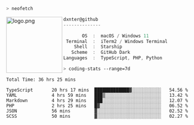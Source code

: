 ```zsh
> neofetch
```

<img align="left" src="https://user-images.githubusercontent.com/17434202/213643827-2660ae3a-d75f-4961-a865-9847c10b767f.png" alt="logo.png" width="150"/>

```csharp
dxnter@github
--------------

       OS  :  macOS / Windows 11
 Terminal  :  iTerm2 / Windows Terminal
    Shell  :  Starship
   Scheme  :  GitHub Dark
Languages  :  TypeScript, PHP, Python
```

```zsh
> coding-stats --range=7d
```

<!--START_SECTION:waka-->

```text
Total Time: 36 hrs 25 mins

TypeScript       20 hrs 17 mins  █████████████▓░░░░░░░░░░░   54.56 %
YAML             4 hrs 59 mins   ███▒░░░░░░░░░░░░░░░░░░░░░   13.42 %
Markdown         4 hrs 29 mins   ███░░░░░░░░░░░░░░░░░░░░░░   12.07 %
PHP              2 hrs 25 mins   █▓░░░░░░░░░░░░░░░░░░░░░░░   06.52 %
JSON             56 mins         ▓░░░░░░░░░░░░░░░░░░░░░░░░   02.52 %
SCSS             50 mins         ▓░░░░░░░░░░░░░░░░░░░░░░░░   02.27 %
```

<!--END_SECTION:waka-->
